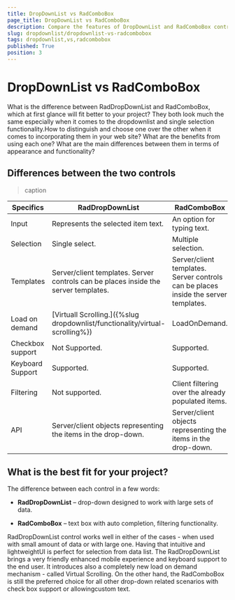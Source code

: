```yaml
---
title: DropDownList vs RadComboBox
page_title: DropDownList vs RadComboBox
description: Compare the features of DropDownList and RadComboBox controls to choose the best option for your needs.
slug: dropdownlist/dropdownlist-vs-radcombobox
tags: dropdownlist,vs,radcombobox
published: True
position: 3
---
```


# DropDownList vs RadComboBox



What is the difference between RadDropDownList and RadComboBox, which at first glance will fit better to your project? They both look much the same especially when it comes to the dropdownlist and single selection functionality.How to distinguish and choose one over the other when it comes to incorporating them in your web site? What are the benefits from using each one? What are the main differences between them in terms of appearance and functionality?

## Differences between the two controls


>caption  

| Specifics | RadDropDownList | RadComboBox |
| ------ | ------ | ------ |
|Input|Represents the selected item text.|An option for typing text.|
|Selection|Single select.|Multiple selection.|
|Templates|Server/client templates. Server controls can be places inside the server templates.|Server/client templates. Server controls can be places inside the server templates.|
|Load on demand|[Virtuall Scrolling.]({%slug dropdownlist/functionality/virtual-scrolling%})|LoadOnDemand.|
|Checkbox support|Not Supported.|Supported.|
|Keyboard Support|Supported.|Supported.|
|Filtering|Not supported.|Client filtering over the already populated items.|
|API|Server/client objects representing the items in the drop-down.|Server/client objects representing the items in the drop-down.|

## What is the best fit for your project?

The difference between each control in a few words:

* **RadDropDownList** – drop-down designed to work with large sets of data.

* **RadComboBox** – text box with auto completion, filtering functionality.

RadDropDownList control works well in either of the cases - when used with small amount of data or with large one. Having that intuitive and lightweightUI is perfect for selection from data list. The RadDropDownList brings a very friendly enhanced mobile experience and keyboard support to the end user. It introduces also a completely new load on demand mechanism - called Virtual Scrolling. On the other hand, the RadComboBox is still the preferred choice for all other drop-down related scenarios with check box support or allowingcustom text.
